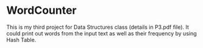 # WordCounter
This is my third project for Data Structures class (details in P3.pdf file). It could print out words from the input text as well as their frequency by using Hash Table.
